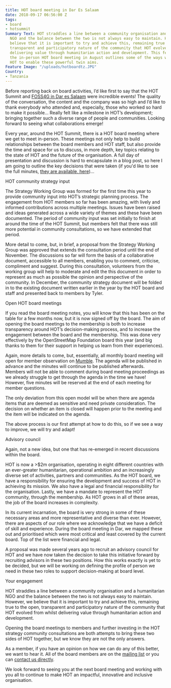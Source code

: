 ```yaml
---
title: HOT board meeting in Dar Es Salaam
date: 2018-09-17 06:56:00 Z
tags:
- board
- hotsummit
Summary Text: HOT straddles a line between a community organisation and a humanitarian
  NGO and the balance between the two is not always easy to maintain. However, we
  believe that it is important to try and achieve this, remaining true to the open,
  transparent and participatory nature of the community that HOT evolved from whilst
  delivering value through humanitarian action and development. This feedback from
  the in-person HOT board meeting in August outlines some of the ways we want to evolve
  HOT to enable these powerful twin aims.
Feature Image: "/uploads/hotboardtz.JPG"
Country:
- Tanzania
---
```


Before reporting back on board activities, I’d like first to say that the HOT Summit and [FOSS4G in Dar es Salaam](https://2018.foss4g.org/) were incredible events! The quality of the conversation, the content and the company was so high and I’d like to thank everybody who attended and, especially, those who worked so hard to make it possible… Really felt like a milestone in HOT’s development; bringing together such a diverse range of people and communities. Looking forward to seeing what collaborations emerge!

Every year, around the HOT Summit, there is a HOT board meeting where we get to meet in-person. These meetings not only help to build relationships between the board members and HOT staff, but also provide the time and space for us to discuss, in more depth, key topics relating to the state of HOT and the future of the organisation. A full day of presentation and discussion is hard to encapsulate in a blog post, so here I am going to outline the key decisions that were taken (if you'd like to see the full minutes, [they are available, here](https://drive.google.com/open?id=1Rr9Wg-ZaY_qfFTlLtzHpCEOD_H0z-1Ux))...

HOT community strategy input

The Strategy Working Group was formed for the first time this year to provide community input into HOT’s strategic planning process. The engagement from HOT members so far has been amazing, with lively and informed contributions across multiple meetings. Issues have been raised and ideas generated across a wide variety of themes and these have been documented. The period of community input was set initially to finish at around the time of the HOT Summit, but members felt that there was still more potential in community consultations, so we have extended that period.

More detail to come, but, in brief, a proposal from the Strategy Working Group was approved that extends the consultation period until the end of November. The discussions so far will form the basis of a collaborative document, accessible to all members, enabling you to comment, criticise, compliment and suggest. During this consultation, volunteers from the working group will help to moderate and edit the this document in order to represent as much as possible the opinion and perspective of the community. In December, the community strategy document will be folded in to the existing document written earlier in the year by the HOT board and staff and presented back to members by Tyler.

Open HOT board meetings

If you read the board meeting notes, you will know that this has been on the table for a few months now, but it is now signed off by the board. The aim of opening the board meetings to the membership is both to increase transparency around HOT’s decision-making process, and to increase the engagement between the board and the membership. This was done very effectively by the OpenStreetMap Foundation board this year (and big thanks to them for their support in helping us learn from their experiences).

Again, more details to come, but, essentially, all monthly board meeting will open for member observation on [Mumble](https://www.mumble.com/). The agenda will be published in advance and the minutes will continue to be published afterwards. Members will not be able to comment during board meeting proceedings as we already struggle to get through the agenda in the time we have! However, five minutes will be reserved at the end of each meeting for member questions.

The only deviation from this open model will be when there are agenda items that are deemed as sensitive and need private consideration. The decision on whether an item is closed will happen prior to the meeting and the item will be indicated on the agenda.

The above process is our first attempt at how to do this, so if we see a way to improve, we will try and adapt!

Advisory council

Again, not a new idea, but one that has re-emerged in recent discussions within the board.

HOT is now a >$2m organisation, operating in eight different countries with an ever-greater humanitarian, operational ambition and an increasingly diverse set of activities, partners and communities. As the HOT board, we have a responsibility for ensuring the development and success of HOT in achieving its mission. We also have a legal and financial responsibility for the organisation. Lastly, we have a mandate to represent the HOT community, through the membership. As HOT grows in all of these areas, the job of the board increases in complexity.

In its current incarnation, the board is very strong in some of these necessary areas and more representative and diverse than ever. However, there are aspects of our role where we acknowledge that we have a deficit of skill and experience. During the board meeting in Dar, we mapped these out and prioritised which were most critical and least covered by the current board. Top of the list were financial and legal.

A proposal was made several years ago to recruit an advisory council for HOT and we have now taken the decision to take this initiative forward by recruiting advisors in these two positions. How this works exactly is yet to be decided, but we will be working on defining the profile of person we need in these two roles to support decision-making at board level.

Your engagement

HOT straddles a line between a community organisation and a humanitarian NGO and the balance between the two is not always easy to maintain. However, we believe that it is important to try and achieve this, remaining true to the open, transparent and participatory nature of the community that HOT evolved from whilst delivering value through humanitarian action and development.

Opening the board meetings to members and further investing in the HOT strategy community consultations are both attempts to bring these two sides of HOT together, but we know they are not the only answers.

As a member, if you have an opinion on how we can do any of this better, we want to hear it. All of the board members are on the [mailing list](mailto:membership@hotosm.org) or you can [contact us directly](mailto:board@hotosm.org).

We look forward to seeing you at the next board meeting and working with you all to continue to make HOT an impactful, innovative and inclusive organisation.